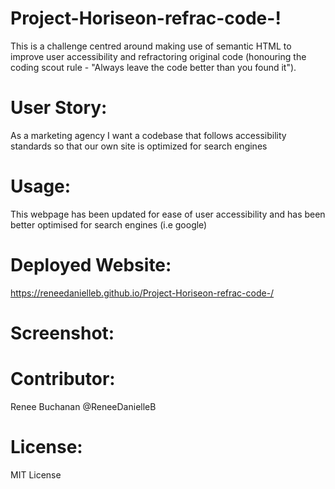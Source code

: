 # Project-Horiseon-refrac-code-!
This is a challenge centred around making use of semantic HTML to improve user accessibility and refractoring original code (honouring the coding scout rule - "Always leave the code better than you found it"). 

# User Story:
As a marketing agency I want a codebase that follows accessibility standards so that our own site is optimized for search engines

# Usage:
This webpage has been updated for ease of user accessibility and has been better optimised for search engines (i.e google) 

# Deployed Website:
https://reneedanielleb.github.io/Project-Horiseon-refrac-code-/

# Screenshot:

# Contributor:
Renee Buchanan @ReneeDanielleB

# License:
MIT License
